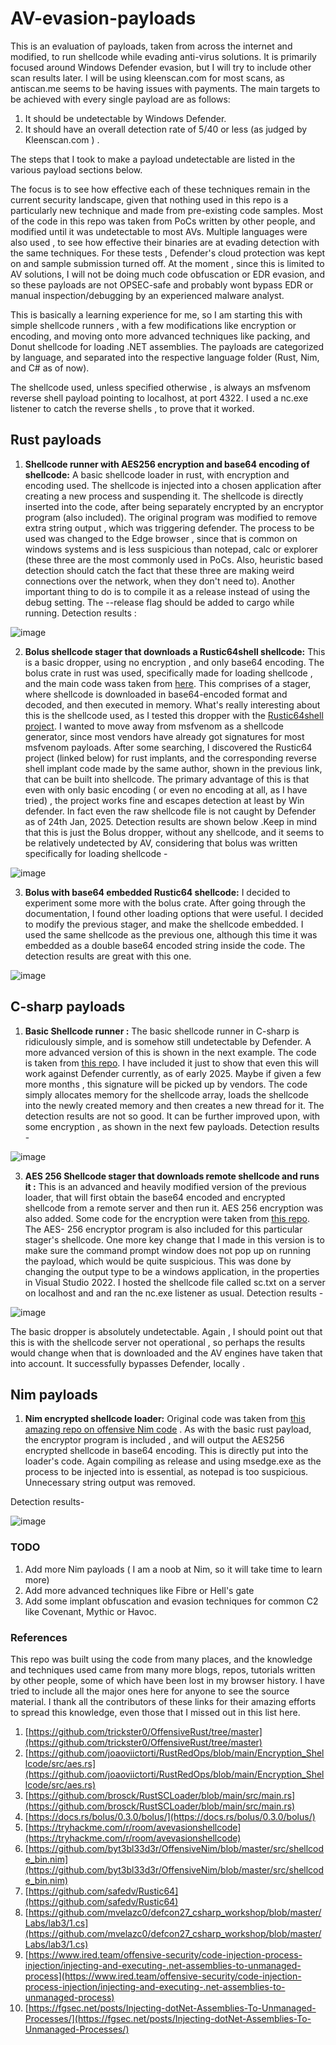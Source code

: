 # AV-evasion-payloads
This is an evaluation of payloads, taken from across the internet and modified,  to run shellcode while evading anti-virus solutions. It is primarily focused around Windows Defender evasion, but I will try to include other scan results later. I will be using kleenscan.com for most scans, as antiscan.me seems to be having issues with payments. 
The main targets to be achieved with every single payload are as follows: 
1. It should be undetectable by Windows Defender.
2. It should have an overall detection rate of 5/40 or less (as judged by Kleenscan.com ) .

The steps that I took to make a payload  undetectable are listed in the various payload sections below. 

The focus is to see how effective each of these techniques remain in the current security  landscape, given that nothing used in this repo is a particularly new technique and made from pre-existing code samples. Most of the code in this repo was taken from PoCs written by other people, and modified until it was undetectable to most AVs. Multiple languages were also used , to see how effective their binaries are at evading detection with the same techniques. For these tests , Defender's cloud protection was kept on and sample submission turned off. At the moment , since this is limited to AV solutions, I will not be doing much code obfuscation or EDR evasion, and so these payloads are not OPSEC-safe and probably wont bypass EDR or manual inspection/debugging by an experienced malware analyst. 

This is basically a learning experience for me, so I am starting this with simple shellcode runners , with a few modifications like encryption or encoding, and moving onto more advanced techniques like packing,  and Donut shellcode for loading .NET assemblies. 
The payloads are categorized by language, and separated into the respective language folder (Rust, Nim, and C# as of now). 

The shellcode used, unless specified otherwise , is always an msfvenom reverse shell payload pointing to localhost, at port 4322. I  used a nc.exe listener to catch the reverse shells , to prove that it worked. 

## Rust payloads
1. **Shellcode runner with AES256 encryption and base64 encoding of shellcode:** 
A basic shellcode loader in rust, with encryption and encoding used. The shellcode is injected into a chosen application after creating a new process and suspending it.  The shellcode is directly inserted into the code, after being separately encrypted by an encryptor program (also included). 
The original program was modified to remove extra string output , which was triggering defender. The process to be used was changed to the Edge browser , since that is common on windows systems and is  less suspicious than notepad, calc or explorer (these three are the most commonly used in PoCs. Also,  heuristic based detection should catch the fact that these three are making weird connections over the network, when they don't need to).
Another important thing to do is to compile it as a  release instead of using the debug setting. The --release flag should be added to cargo while running.
Detection results :

![image](https://github.com/user-attachments/assets/73c4685d-8b5a-446c-ae55-f999959abb18)


2. **Bolus shellcode  stager that downloads a Rustic64shell  shellcode:**
This is a basic dropper, using no encryption , and only base64 encoding. The bolus crate in rust was used, specifically made for loading shellcode , and the main code wass taken from [here](https://github.com/mttaggart/rustyneedle). This comprises of a stager, where shellcode is downloaded in base64-encoded format and decoded, and then executed in memory. What's really interesting about this is the shellcode used, as I tested this dropper with the  [Rustic64shell project](https://github.com/safedv/Rustic64Shell/tree/main). I wanted to move away from msfvenom as a shellcode generator, since most vendors have already got signatures for most msfvenom payloads. After some searching,  I discovered the Rustic64 project (linked below) for rust implants, and the corresponding  reverse shell implant code made by the same author, shown in the previous link, that can be built into shellcode. The primary advantage of this is that even with only basic encoding  ( or even no encoding at all, as I have tried) , the project works fine and escapes detection at least by  Win defender. In fact even the raw shellcode file is not caught by Defender as of 24th Jan, 2025. 
Detection results  are shown below .Keep in mind that this is just the  Bolus dropper, without any shellcode, and it seems to be relatively undetected by  AV, considering that bolus was written specifically for loading shellcode - 

![image](https://github.com/user-attachments/assets/b2f48898-997e-4bbf-9ff7-e3001573f7a0)


3. **Bolus with base64 embedded Rustic64 shellcode:**
I decided to experiment some more with the bolus crate. After going through the documentation, I found other loading options that were useful.  I decided to modify the previous stager, and make the shellcode embedded. I used the same shellcode as the previous one,  although this time it was embedded as a double base64 encoded string inside the code. The detection results are great with this one. 

![image](https://github.com/user-attachments/assets/1573e362-78e2-4c61-a2f0-36b4b78c25d8)



## C-sharp payloads
1. **Basic Shellcode runner :**
The basic shellcode runner in C-sharp is ridiculously simple, and is somehow still undetectable by Defender. A more advanced version of this is shown in the next example. The code is taken from [this repo](https://gist.github.com/matterpreter/03e2bd3cf8b26d57044f3b494e73bbea). I have included it just to show that even this will work against Defender currently, as of early 2025. Maybe if given a few more months , this signature will be picked up by vendors.
The code simply allocates memory for the shellcode array, loads the shellcode into the newly created memory and then creates a new thread for it.
The detection results are not so good. It can be further improved upon, with some encryption , as shown in the next few payloads. 
Detection results - 

![image](https://github.com/user-attachments/assets/aefc2971-16fa-442f-96e3-e98bbc458e10)


3. **AES 256 Shellcode stager that downloads remote shellcode and runs it :**
This is an advanced and heavily modified version of the previous loader, that will first obtain the base64 encoded  and encrypted shellcode from a remote server and then run it. AES 256 encryption was also added. Some code  for the encryption were taken from [this repo](https://github.com/Tw1sm/SharpInjector/blob/master/ScEncryptor/Program.cs). The AES- 256 encryptor program is also included for this particular stager's shellcode.
One more key change that I made in this version is to make sure the command prompt window does not pop up on running the payload, which would be quite suspicious. This was done by changing the output type  to be a windows application, in the properties in Visual Studio 2022. I hosted the shellcode file called sc.txt on a server on localhost and and ran the nc.exe listener as usual.
Detection results - 

![image](https://github.com/user-attachments/assets/dcebadcf-4c41-4fb9-bc2a-b6b18ef87f71)

The basic dropper is absolutely undetectable. Again , I should point out that this is with the shellcode server not operational , so perhaps the results would change when that is downloaded and the AV engines have  taken that  into account. It successfully bypasses  Defender, locally . 

## Nim payloads 
1. **Nim encrypted shellcode loader:**
Original code was taken from [this amazing repo on offensive Nim code](https://github.com/S3cur3Th1sSh1t/Creds/blob/master/nim/encrypted_shellcode_loader.nim) .
 As with the basic rust payload, the encryptor program is included , and will output the AES256 encrypted shellcode in base64 encoding. This is directly put into the loader's code. Again compiling as release and using msedge.exe as the process to be injected into is essential, as notepad is too suspicious. Unnecessary string output was removed.

Detection results-

![image](https://github.com/user-attachments/assets/5da480aa-0a31-44e8-b05e-bf0857cc2397)
 

### TODO
1. Add more Nim payloads ( I am a noob at Nim, so it will take time to learn more)
2. Add more advanced techniques like Fibre or Hell's gate
3. Add some implant obfuscation and evasion techniques for common C2 like Covenant, Mythic or Havoc. 

### References 
This repo was built using the code from many places, and the knowledge and techniques used came from many more  blogs, repos, tutorials written by other people, some of which have been lost in my browser history. I have tried to include all the major ones here for anyone to see the source material. I thank all the contributors of these links for their amazing efforts to spread this knowledge, even those that I missed out in this list here. 

1. [https://github.com/trickster0/OffensiveRust/tree/master](https://github.com/trickster0/OffensiveRust/tree/master)
2. [https://github.com/joaoviictorti/RustRedOps/blob/main/Encryption_Shellcode/src/aes.rs](https://github.com/joaoviictorti/RustRedOps/blob/main/Encryption_Shellcode/src/aes.rs)
3. [https://github.com/brosck/RustSCLoader/blob/main/src/main.rs](https://github.com/brosck/RustSCLoader/blob/main/src/main.rs)
4. [https://docs.rs/bolus/0.3.0/bolus/](https://docs.rs/bolus/0.3.0/bolus/)
5. [https://tryhackme.com/r/room/avevasionshellcode](https://tryhackme.com/r/room/avevasionshellcode)
6. [https://github.com/byt3bl33d3r/OffensiveNim/blob/master/src/shellcode_bin.nim](https://github.com/byt3bl33d3r/OffensiveNim/blob/master/src/shellcode_bin.nim)
7. [https://github.com/safedv/Rustic64](https://github.com/safedv/Rustic64)
8. [https://github.com/mvelazc0/defcon27_csharp_workshop/blob/master/Labs/lab3/1.cs](https://github.com/mvelazc0/defcon27_csharp_workshop/blob/master/Labs/lab3/1.cs)
9. [https://www.ired.team/offensive-security/code-injection-process-injection/injecting-and-executing-.net-assemblies-to-unmanaged-process](https://www.ired.team/offensive-security/code-injection-process-injection/injecting-and-executing-.net-assemblies-to-unmanaged-process)
10. [https://fgsec.net/posts/Injecting-dotNet-Assemblies-To-Unmanaged-Processes/](https://fgsec.net/posts/Injecting-dotNet-Assemblies-To-Unmanaged-Processes/)

